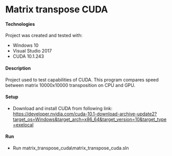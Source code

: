 # Matrix transpose CUDA


#### Technologies
Project was created and tested with:
* Windows 10
* Visual Studio 2017
* CUDA 10.1.243


#### Description
Project used to test capabilities of CUDA. This program compares speed between matrix 10000x10000 transposition on CPU and GPU.


#### Setup
- Download and install CUDA from following link:
https://developer.nvidia.com/cuda-10.1-download-archive-update2?target_os=Windows&target_arch=x86_64&target_version=10&target_type=exelocal 


#### Run
- Run matrix_transpose_cuda\matrix_transpose_cuda.sln


